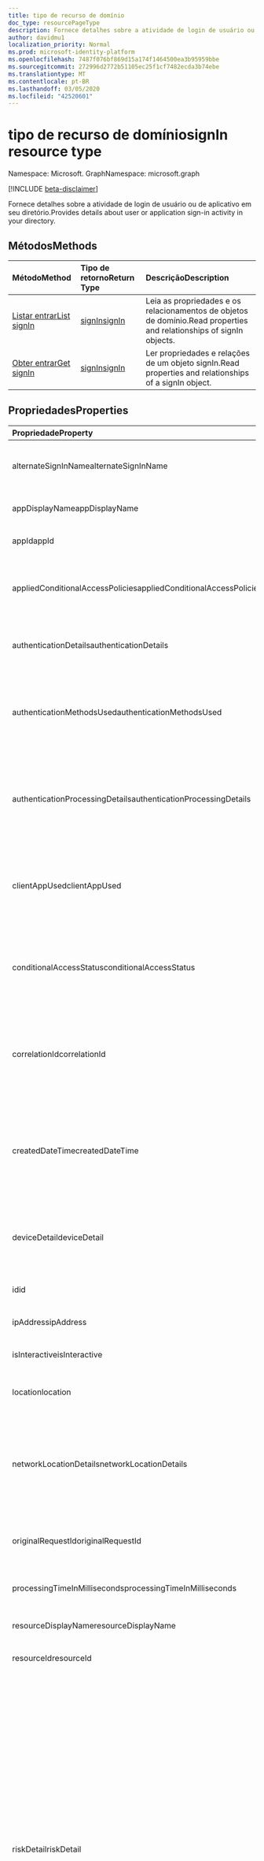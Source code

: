 ```yaml
---
title: tipo de recurso de domínio
doc_type: resourcePageType
description: Fornece detalhes sobre a atividade de login de usuário ou de aplicativo em seu diretório.
author: davidmu1
localization_priority: Normal
ms.prod: microsoft-identity-platform
ms.openlocfilehash: 7487f076bf869d15a174f1464500ea3b95959bbe
ms.sourcegitcommit: 272996d2772b51105ec25f1cf7482ecda3b74ebe
ms.translationtype: MT
ms.contentlocale: pt-BR
ms.lasthandoff: 03/05/2020
ms.locfileid: "42520601"
---
```

# <a name="signin-resource-type"></a><span data-ttu-id="39d07-103">tipo de recurso de domínio</span><span class="sxs-lookup"><span data-stu-id="39d07-103">signIn resource type</span></span>

<span data-ttu-id="39d07-104">Namespace: Microsoft. Graph</span><span class="sxs-lookup"><span data-stu-id="39d07-104">Namespace: microsoft.graph</span></span>

[!INCLUDE [beta-disclaimer](../../includes/beta-disclaimer.md)]

<span data-ttu-id="39d07-105">Fornece detalhes sobre a atividade de login de usuário ou de aplicativo em seu diretório.</span><span class="sxs-lookup"><span data-stu-id="39d07-105">Provides details about user or application sign-in activity in your directory.</span></span> 

## <a name="methods"></a><span data-ttu-id="39d07-106">Métodos</span><span class="sxs-lookup"><span data-stu-id="39d07-106">Methods</span></span>

| <span data-ttu-id="39d07-107">Método</span><span class="sxs-lookup"><span data-stu-id="39d07-107">Method</span></span>           | <span data-ttu-id="39d07-108">Tipo de retorno</span><span class="sxs-lookup"><span data-stu-id="39d07-108">Return Type</span></span>    |<span data-ttu-id="39d07-109">Descrição</span><span class="sxs-lookup"><span data-stu-id="39d07-109">Description</span></span>|
|:---------------|:--------|:----------|
|[<span data-ttu-id="39d07-110">Listar entrar</span><span class="sxs-lookup"><span data-stu-id="39d07-110">List signIn</span></span>](../api/signin-list.md) | [<span data-ttu-id="39d07-111">signIn</span><span class="sxs-lookup"><span data-stu-id="39d07-111">signIn</span></span>](signin.md) |<span data-ttu-id="39d07-112">Leia as propriedades e os relacionamentos de objetos de domínio.</span><span class="sxs-lookup"><span data-stu-id="39d07-112">Read properties and relationships of signIn objects.</span></span>|
|[<span data-ttu-id="39d07-113">Obter entrar</span><span class="sxs-lookup"><span data-stu-id="39d07-113">Get signIn</span></span>](../api/signin-get.md) | [<span data-ttu-id="39d07-114">signIn</span><span class="sxs-lookup"><span data-stu-id="39d07-114">signIn</span></span>](signin.md) |<span data-ttu-id="39d07-115">Ler propriedades e relações de um objeto signIn.</span><span class="sxs-lookup"><span data-stu-id="39d07-115">Read properties and relationships of a signIn object.</span></span>|

## <a name="properties"></a><span data-ttu-id="39d07-116">Propriedades</span><span class="sxs-lookup"><span data-stu-id="39d07-116">Properties</span></span>
| <span data-ttu-id="39d07-117">Propriedade</span><span class="sxs-lookup"><span data-stu-id="39d07-117">Property</span></span>     | <span data-ttu-id="39d07-118">Tipo</span><span class="sxs-lookup"><span data-stu-id="39d07-118">Type</span></span>   |<span data-ttu-id="39d07-119">Descrição</span><span class="sxs-lookup"><span data-stu-id="39d07-119">Description</span></span>|
|:---------------|:--------|:----------|
|<span data-ttu-id="39d07-120">alternateSignInName</span><span class="sxs-lookup"><span data-stu-id="39d07-120">alternateSignInName</span></span>|<span data-ttu-id="39d07-121">String</span><span class="sxs-lookup"><span data-stu-id="39d07-121">String</span></span>|<span data-ttu-id="39d07-122">A identidade de entrada alternativa sempre que você usa o número de telefone para entrar.</span><span class="sxs-lookup"><span data-stu-id="39d07-122">The alternate sign-in identity whenever you use phone number to sign-in.</span></span>|
|<span data-ttu-id="39d07-123">appDisplayName</span><span class="sxs-lookup"><span data-stu-id="39d07-123">appDisplayName</span></span>|<span data-ttu-id="39d07-124">String</span><span class="sxs-lookup"><span data-stu-id="39d07-124">String</span></span>|<span data-ttu-id="39d07-125">O nome do aplicativo exibido no portal do Azure.</span><span class="sxs-lookup"><span data-stu-id="39d07-125">The application name displayed in the Azure Portal.</span></span>|
|<span data-ttu-id="39d07-126">appId</span><span class="sxs-lookup"><span data-stu-id="39d07-126">appId</span></span>|<span data-ttu-id="39d07-127">String</span><span class="sxs-lookup"><span data-stu-id="39d07-127">String</span></span>|<span data-ttu-id="39d07-128">O identificador de aplicativo no Azure Active Directory.</span><span class="sxs-lookup"><span data-stu-id="39d07-128">The application identifier in Azure Active Directory.</span></span>|
|<span data-ttu-id="39d07-129">appliedConditionalAccessPolicies</span><span class="sxs-lookup"><span data-stu-id="39d07-129">appliedConditionalAccessPolicies</span></span>|<span data-ttu-id="39d07-130">[conditionalAccessPolicy](conditionalaccesspolicy.md) conjunto</span><span class="sxs-lookup"><span data-stu-id="39d07-130">[conditionalAccessPolicy](conditionalaccesspolicy.md) collection</span></span>|<span data-ttu-id="39d07-131">Uma lista de políticas de acesso condicional disparadas pela atividade de entrada correspondente.</span><span class="sxs-lookup"><span data-stu-id="39d07-131">A list of conditional access policies that are triggered by the corresponding sign-in activity.</span></span>|
|<span data-ttu-id="39d07-132">authenticationDetails</span><span class="sxs-lookup"><span data-stu-id="39d07-132">authenticationDetails</span></span>|<span data-ttu-id="39d07-133">coleção [authenticationDetail](authenticationdetail.md)</span><span class="sxs-lookup"><span data-stu-id="39d07-133">[authenticationDetail](authenticationdetail.md) collection</span></span>|<span data-ttu-id="39d07-134">O resultado da tentativa de autenticação e detalhes adicionais sobre o método de autenticação.</span><span class="sxs-lookup"><span data-stu-id="39d07-134">The result of the authentication attempt and additional details on the authentication method.</span></span>|
|<span data-ttu-id="39d07-135">authenticationMethodsUsed</span><span class="sxs-lookup"><span data-stu-id="39d07-135">authenticationMethodsUsed</span></span>|<span data-ttu-id="39d07-136">String collection</span><span class="sxs-lookup"><span data-stu-id="39d07-136">String collection</span></span>|<span data-ttu-id="39d07-137">Os métodos de autenticação usados.</span><span class="sxs-lookup"><span data-stu-id="39d07-137">The authentication methods used.</span></span> <span data-ttu-id="39d07-138">Valores possíveis: `SMS`, `Authenticator App`, `App Verification code` `Password` `FIDO` `PTA`,,, ou `PHS`.</span><span class="sxs-lookup"><span data-stu-id="39d07-138">Possible values: `SMS`, `Authenticator App`, `App Verification code`, `Password`, `FIDO`, `PTA`, or `PHS`.</span></span>|
|<span data-ttu-id="39d07-139">authenticationProcessingDetails</span><span class="sxs-lookup"><span data-stu-id="39d07-139">authenticationProcessingDetails</span></span>|<span data-ttu-id="39d07-140">Coleção [KeyValue](keyvalue.md)</span><span class="sxs-lookup"><span data-stu-id="39d07-140">[keyValue](keyvalue.md) collection</span></span>|<span data-ttu-id="39d07-141">Detalhes de processamento de autenticação adicionais, como o nome do agente em caso de PTA/PHS ou nome do servidor/farm, no caso de autenticação federada.</span><span class="sxs-lookup"><span data-stu-id="39d07-141">Additional authentication processing details, such as the agent name in case of PTA/PHS or Server/farm name in case of federated authentication.</span></span>|
|<span data-ttu-id="39d07-142">clientAppUsed</span><span class="sxs-lookup"><span data-stu-id="39d07-142">clientAppUsed</span></span>|<span data-ttu-id="39d07-143">String</span><span class="sxs-lookup"><span data-stu-id="39d07-143">String</span></span>|<span data-ttu-id="39d07-144">O cliente herdado usado para a atividade de entrada.</span><span class="sxs-lookup"><span data-stu-id="39d07-144">The legacy client used for sign-in activity.</span></span> <span data-ttu-id="39d07-145">Por exemplo, navegador, Exchange Active Sync, clientes modernos, IMAP, MAPI, SMTP ou POP.</span><span class="sxs-lookup"><span data-stu-id="39d07-145">For example, Browser, Exchange Active Sync,Modern clients, IMAP, MAPI, SMTP, or POP.</span></span>|
|<span data-ttu-id="39d07-146">conditionalAccessStatus</span><span class="sxs-lookup"><span data-stu-id="39d07-146">conditionalAccessStatus</span></span>|<span data-ttu-id="39d07-147">cadeia de caracteres</span><span class="sxs-lookup"><span data-stu-id="39d07-147">string</span></span>| <span data-ttu-id="39d07-148">O status da política de acesso condicional disparado.</span><span class="sxs-lookup"><span data-stu-id="39d07-148">The status of the conditional access policy triggered.</span></span> <span data-ttu-id="39d07-149">Valores possíveis: `success`, `failure`, `notApplied`ou `unknownFutureValue`.</span><span class="sxs-lookup"><span data-stu-id="39d07-149">Possible values: `success`, `failure`, `notApplied`, or `unknownFutureValue`.</span></span>|
|<span data-ttu-id="39d07-150">correlationId</span><span class="sxs-lookup"><span data-stu-id="39d07-150">correlationId</span></span>|<span data-ttu-id="39d07-151">String</span><span class="sxs-lookup"><span data-stu-id="39d07-151">String</span></span>|<span data-ttu-id="39d07-152">O identificador que é enviado do cliente quando o logon é iniciado.</span><span class="sxs-lookup"><span data-stu-id="39d07-152">The identifier that's sent from the client when sign-in is initiated.</span></span> <span data-ttu-id="39d07-153">Isso é usado para solucionar problemas de atividade de entrada correspondente ao chamar o suporte.</span><span class="sxs-lookup"><span data-stu-id="39d07-153">This is used for troubleshooting the corresponding sign-in activity when calling for support.</span></span>|
|<span data-ttu-id="39d07-154">createdDateTime</span><span class="sxs-lookup"><span data-stu-id="39d07-154">createdDateTime</span></span>|<span data-ttu-id="39d07-155">DateTimeOffset</span><span class="sxs-lookup"><span data-stu-id="39d07-155">DateTimeOffset</span></span>|<span data-ttu-id="39d07-156">A data e a hora em que o logon foi iniciado.</span><span class="sxs-lookup"><span data-stu-id="39d07-156">The date and time the sign-in was initiated.</span></span> <span data-ttu-id="39d07-157">O tipo de Timestamp é sempre UTC.</span><span class="sxs-lookup"><span data-stu-id="39d07-157">The Timestamp type is always in UTC time.</span></span> <span data-ttu-id="39d07-158">Por exemplo, meia-noite em UTC no dia 1º de janeiro de 2014 teria esta aparência: `'2014-01-01T00:00:00Z'`.</span><span class="sxs-lookup"><span data-stu-id="39d07-158">For example, midnight UTC on Jan 1, 2014 would look like this: `'2014-01-01T00:00:00Z'`.</span></span>|
|<span data-ttu-id="39d07-159">deviceDetail</span><span class="sxs-lookup"><span data-stu-id="39d07-159">deviceDetail</span></span>|[<span data-ttu-id="39d07-160">deviceDetail</span><span class="sxs-lookup"><span data-stu-id="39d07-160">deviceDetail</span></span>](devicedetail.md)|<span data-ttu-id="39d07-161">As informações sobre o dispositivo de onde o logon ocorreu.</span><span class="sxs-lookup"><span data-stu-id="39d07-161">The device information from where the sign-in occurred.</span></span> <span data-ttu-id="39d07-162">Inclui informações como DeviceID, so e navegador.</span><span class="sxs-lookup"><span data-stu-id="39d07-162">Includes information such as deviceId, OS, and browser.</span></span> |
|<span data-ttu-id="39d07-163">id</span><span class="sxs-lookup"><span data-stu-id="39d07-163">id</span></span>|<span data-ttu-id="39d07-164">String</span><span class="sxs-lookup"><span data-stu-id="39d07-164">String</span></span>|<span data-ttu-id="39d07-165">O identificador que representa a atividade de entrada.</span><span class="sxs-lookup"><span data-stu-id="39d07-165">The identifier representing the sign-in activity.</span></span>|
|<span data-ttu-id="39d07-166">ipAddress</span><span class="sxs-lookup"><span data-stu-id="39d07-166">ipAddress</span></span>|<span data-ttu-id="39d07-167">String</span><span class="sxs-lookup"><span data-stu-id="39d07-167">String</span></span>|<span data-ttu-id="39d07-168">O endereço IP do cliente de onde a conexão ocorreu.</span><span class="sxs-lookup"><span data-stu-id="39d07-168">The IP address of the client from where the sign-in occurred.</span></span>|
|<span data-ttu-id="39d07-169">isInteractive</span><span class="sxs-lookup"><span data-stu-id="39d07-169">isInteractive</span></span>|<span data-ttu-id="39d07-170">Booliano</span><span class="sxs-lookup"><span data-stu-id="39d07-170">Boolean</span></span>|<span data-ttu-id="39d07-171">Indica se um logon é interativo ou não.</span><span class="sxs-lookup"><span data-stu-id="39d07-171">Indicates whether a sign-in is interactive or not.</span></span>|
|<span data-ttu-id="39d07-172">location</span><span class="sxs-lookup"><span data-stu-id="39d07-172">location</span></span>|[<span data-ttu-id="39d07-173">signInLocation</span><span class="sxs-lookup"><span data-stu-id="39d07-173">signInLocation</span></span>](signinlocation.md)|<span data-ttu-id="39d07-174">O código do país de cidade, estado e 2 letras de onde o logon ocorreu.</span><span class="sxs-lookup"><span data-stu-id="39d07-174">The city, state, and 2 letter country code from where the sign-in occurred.</span></span>|
|<span data-ttu-id="39d07-175">networkLocationDetails</span><span class="sxs-lookup"><span data-stu-id="39d07-175">networkLocationDetails</span></span>|<span data-ttu-id="39d07-176">coleção [networkLocationDetail](networklocationdetail.md)</span><span class="sxs-lookup"><span data-stu-id="39d07-176">[networkLocationDetail](networklocationdetail.md) collection</span></span>|<span data-ttu-id="39d07-177">Os detalhes do local de rede, como o endereço IP, o local da entrada, o tipo de rede usado e seus nomes.</span><span class="sxs-lookup"><span data-stu-id="39d07-177">The network location details, such as IP address, location of the sign-in, the type of network used, and its names.</span></span> <span data-ttu-id="39d07-178">Valores possíveis: `Named Netowrk`, `Extranet`, `Intranet`ou `Trusted Network`.</span><span class="sxs-lookup"><span data-stu-id="39d07-178">Possible values: `Named Netowrk`, `Extranet`, `Intranet`, or `Trusted Network`.</span></span>|
|<span data-ttu-id="39d07-179">originalRequestId</span><span class="sxs-lookup"><span data-stu-id="39d07-179">originalRequestId</span></span>|<span data-ttu-id="39d07-180">String</span><span class="sxs-lookup"><span data-stu-id="39d07-180">String</span></span>|<span data-ttu-id="39d07-181">O identificador de solicitação da primeira solicitação na sequência de autenticação.</span><span class="sxs-lookup"><span data-stu-id="39d07-181">The request identifier of the first request in the authentication sequence.</span></span>|
|<span data-ttu-id="39d07-182">processingTimeInMilliseconds</span><span class="sxs-lookup"><span data-stu-id="39d07-182">processingTimeInMilliseconds</span></span>|<span data-ttu-id="39d07-183">Int</span><span class="sxs-lookup"><span data-stu-id="39d07-183">Int</span></span>|<span data-ttu-id="39d07-184">O tempo de processamento da solicitação em milissegundos no AD STS.</span><span class="sxs-lookup"><span data-stu-id="39d07-184">The request processing time in milliseconds in AD STS.</span></span>|
|<span data-ttu-id="39d07-185">resourceDisplayName</span><span class="sxs-lookup"><span data-stu-id="39d07-185">resourceDisplayName</span></span>|<span data-ttu-id="39d07-186">Cadeia de caracteres</span><span class="sxs-lookup"><span data-stu-id="39d07-186">String</span></span>|<span data-ttu-id="39d07-187">O nome do recurso no qual o usuário entrou.</span><span class="sxs-lookup"><span data-stu-id="39d07-187">The name of the resource that the user signed in to.</span></span>|
|<span data-ttu-id="39d07-188">resourceId</span><span class="sxs-lookup"><span data-stu-id="39d07-188">resourceId</span></span>|<span data-ttu-id="39d07-189">Cadeia de caracteres</span><span class="sxs-lookup"><span data-stu-id="39d07-189">String</span></span>|<span data-ttu-id="39d07-190">O identificador do recurso para o qual o usuário entrou.</span><span class="sxs-lookup"><span data-stu-id="39d07-190">The identifier of the resource that the user signed in to.</span></span>|
|<span data-ttu-id="39d07-191">riskDetail</span><span class="sxs-lookup"><span data-stu-id="39d07-191">riskDetail</span></span>|`riskDetail`|<span data-ttu-id="39d07-192">O motivo por trás de um estado específico de um usuário arriscado, entrar ou um evento de risco.</span><span class="sxs-lookup"><span data-stu-id="39d07-192">The reason behind a specific state of a risky user, sign-in, or a risk event.</span></span> <span data-ttu-id="39d07-193">Valores possíveis: `none`, `adminGeneratedTemporaryPassword`, `userPerformedSecuredPasswordChange` `userPerformedSecuredPasswordReset` `adminConfirmedSigninSafe` `aiConfirmedSigninSafe` `userPassedMFADrivenByRiskBasedPolicy`,,, `adminDismissedAllRiskForUser`,, `adminConfirmedSigninCompromised`, ou. `unknownFutureValue`</span><span class="sxs-lookup"><span data-stu-id="39d07-193">Possible values: `none`, `adminGeneratedTemporaryPassword`, `userPerformedSecuredPasswordChange`, `userPerformedSecuredPasswordReset`, `adminConfirmedSigninSafe`, `aiConfirmedSigninSafe`, `userPassedMFADrivenByRiskBasedPolicy`, `adminDismissedAllRiskForUser`, `adminConfirmedSigninCompromised`, or `unknownFutureValue`.</span></span> <span data-ttu-id="39d07-194">O valor `none` significa que nenhuma ação foi realizada pelo usuário ou entrar até o momento.</span><span class="sxs-lookup"><span data-stu-id="39d07-194">The value `none` means that no action has been performed on the user or sign-in so far.</span></span> <span data-ttu-id="39d07-195">**Observação:** detalhes para esta propriedade estão disponíveis apenas para clientes do Azure AD Premium P2.</span><span class="sxs-lookup"><span data-stu-id="39d07-195">**Note:** Details for this property are only available for Azure AD Premium P2 customers.</span></span> <span data-ttu-id="39d07-196">Todos os outros clientes são `hidden`retornados.</span><span class="sxs-lookup"><span data-stu-id="39d07-196">All other customers are returned `hidden`.</span></span>|
|<span data-ttu-id="39d07-197">riskEventTypes</span><span class="sxs-lookup"><span data-stu-id="39d07-197">riskEventTypes</span></span>|<span data-ttu-id="39d07-198">coleção `riskEventType`</span><span class="sxs-lookup"><span data-stu-id="39d07-198">`riskEventType` collection</span></span>|<span data-ttu-id="39d07-199">A lista de tipos de eventos de risco associados à entrada.</span><span class="sxs-lookup"><span data-stu-id="39d07-199">The list of risk event types associated with the sign-in.</span></span> <span data-ttu-id="39d07-200">Valores possíveis: `unlikelyTravel`, `anonymizedIPAddress`, `maliciousIPAddress` `unfamiliarFeatures` `malwareInfectedIPAddress` `suspiciousIPAddress` `leakedCredentials`,,, `investigationsThreatIntelligence`,, `generic`, ou. `unknownFutureValue`</span><span class="sxs-lookup"><span data-stu-id="39d07-200">Possible values: `unlikelyTravel`, `anonymizedIPAddress`, `maliciousIPAddress`, `unfamiliarFeatures`, `malwareInfectedIPAddress`, `suspiciousIPAddress`, `leakedCredentials`, `investigationsThreatIntelligence`,  `generic`, or `unknownFutureValue`.</span></span>|
|<span data-ttu-id="39d07-201">riskLevelAggregated</span><span class="sxs-lookup"><span data-stu-id="39d07-201">riskLevelAggregated</span></span>|`riskLevel`|<span data-ttu-id="39d07-202">O nível de risco agregado.</span><span class="sxs-lookup"><span data-stu-id="39d07-202">The aggregated risk level.</span></span> <span data-ttu-id="39d07-203">Valores possíveis: `none`, `low`, `medium` `high` `hidden`,, ou `unknownFutureValue`.</span><span class="sxs-lookup"><span data-stu-id="39d07-203">Possible values: `none`, `low`, `medium`, `high`, `hidden`, or `unknownFutureValue`.</span></span> <span data-ttu-id="39d07-204">O valor `hidden` significa que o usuário ou entrada não foi habilitado para proteção de identidade do Azure AD.</span><span class="sxs-lookup"><span data-stu-id="39d07-204">The value `hidden` means the user or sign-in was not enabled for Azure AD Identity Protection.</span></span> <span data-ttu-id="39d07-205">**Observação:** detalhes para esta propriedade estão disponíveis apenas para clientes do Azure AD Premium P2.</span><span class="sxs-lookup"><span data-stu-id="39d07-205">**Note:** Details for this property are only available for Azure AD Premium P2 customers.</span></span> <span data-ttu-id="39d07-206">Todos os outros clientes são `hidden`retornados.</span><span class="sxs-lookup"><span data-stu-id="39d07-206">All other customers are returned `hidden`.</span></span>|
|<span data-ttu-id="39d07-207">riskLevelDuringSignIn</span><span class="sxs-lookup"><span data-stu-id="39d07-207">riskLevelDuringSignIn</span></span>|`riskLevel`|<span data-ttu-id="39d07-208">O nível de risco durante a entrada.</span><span class="sxs-lookup"><span data-stu-id="39d07-208">The risk level during sign-in.</span></span> <span data-ttu-id="39d07-209">Valores possíveis: `none`, `low`, `medium` `high` `hidden`,, ou `unknownFutureValue`.</span><span class="sxs-lookup"><span data-stu-id="39d07-209">Possible values: `none`, `low`, `medium`, `high`, `hidden`, or `unknownFutureValue`.</span></span> <span data-ttu-id="39d07-210">O valor `hidden` significa que o usuário ou entrada não foi habilitado para proteção de identidade do Azure AD.</span><span class="sxs-lookup"><span data-stu-id="39d07-210">The value `hidden` means the user or sign-in was not enabled for Azure AD Identity Protection.</span></span> <span data-ttu-id="39d07-211">**Observação:** detalhes para esta propriedade estão disponíveis apenas para clientes do Azure AD Premium P2.</span><span class="sxs-lookup"><span data-stu-id="39d07-211">**Note:** Details for this property are only available for Azure AD Premium P2 customers.</span></span> <span data-ttu-id="39d07-212">Todos os outros clientes são `hidden`retornados.</span><span class="sxs-lookup"><span data-stu-id="39d07-212">All other customers are returned `hidden`.</span></span>|
|<span data-ttu-id="39d07-213">riskState</span><span class="sxs-lookup"><span data-stu-id="39d07-213">riskState</span></span>|`riskState`|<span data-ttu-id="39d07-214">O estado de risco de um usuário arriscado, logon ou um evento de risco.</span><span class="sxs-lookup"><span data-stu-id="39d07-214">The risk state of a risky user, sign-in, or a risk event.</span></span> <span data-ttu-id="39d07-215">Valores possíveis: `none`, `confirmedSafe`, `remediated` `dismissed` `atRisk` `confirmedCompromised`,,, ou `unknownFutureValue`.</span><span class="sxs-lookup"><span data-stu-id="39d07-215">Possible values: `none`, `confirmedSafe`, `remediated`, `dismissed`, `atRisk`, `confirmedCompromised`, or `unknownFutureValue`.</span></span>|
|<span data-ttu-id="39d07-216">servicePrincipalName</span><span class="sxs-lookup"><span data-stu-id="39d07-216">servicePrincipalId</span></span>|<span data-ttu-id="39d07-217">String</span><span class="sxs-lookup"><span data-stu-id="39d07-217">String</span></span>|<span data-ttu-id="39d07-218">O identificador de aplicativo usado para entrar.</span><span class="sxs-lookup"><span data-stu-id="39d07-218">The application identifier used for sign-in.</span></span> <span data-ttu-id="39d07-219">Este campo será preenchido quando você estiver fazendo logon usando um aplicativo.</span><span class="sxs-lookup"><span data-stu-id="39d07-219">This field is populated when you are signing in using an application.</span></span>|
|<span data-ttu-id="39d07-220">servicePrincipalName</span><span class="sxs-lookup"><span data-stu-id="39d07-220">servicePrincipalName</span></span>|<span data-ttu-id="39d07-221">String</span><span class="sxs-lookup"><span data-stu-id="39d07-221">String</span></span>|<span data-ttu-id="39d07-222">O nome do aplicativo usado para entrar.</span><span class="sxs-lookup"><span data-stu-id="39d07-222">The application name used for sign-in.</span></span> <span data-ttu-id="39d07-223">Este campo será preenchido quando você estiver fazendo logon usando um aplicativo.</span><span class="sxs-lookup"><span data-stu-id="39d07-223">This field is populated when you are signing in using an application.</span></span>|
|<span data-ttu-id="39d07-224">status</span><span class="sxs-lookup"><span data-stu-id="39d07-224">status</span></span>|[<span data-ttu-id="39d07-225">signInStatus</span><span class="sxs-lookup"><span data-stu-id="39d07-225">signInStatus</span></span>](signinstatus.md)|<span data-ttu-id="39d07-226">O status de entrada.</span><span class="sxs-lookup"><span data-stu-id="39d07-226">The sign-in status.</span></span> <span data-ttu-id="39d07-227">Valores possíveis: `Success` ou `Failure`.</span><span class="sxs-lookup"><span data-stu-id="39d07-227">Possible values: `Success` or `Failure`.</span></span>|
|<span data-ttu-id="39d07-228">tokenIssuerName</span><span class="sxs-lookup"><span data-stu-id="39d07-228">tokenIssuerName</span></span>|<span data-ttu-id="39d07-229">String</span><span class="sxs-lookup"><span data-stu-id="39d07-229">String</span></span>|<span data-ttu-id="39d07-230">O nome do provedor de identidade.</span><span class="sxs-lookup"><span data-stu-id="39d07-230">The name of the identity provider.</span></span> <span data-ttu-id="39d07-231">Por exemplo, `sts.microsoft.com`.</span><span class="sxs-lookup"><span data-stu-id="39d07-231">For example, `sts.microsoft.com`.</span></span>|
|<span data-ttu-id="39d07-232">tokenIssuerType</span><span class="sxs-lookup"><span data-stu-id="39d07-232">tokenIssuerType</span></span>|<span data-ttu-id="39d07-233">String</span><span class="sxs-lookup"><span data-stu-id="39d07-233">String</span></span>|<span data-ttu-id="39d07-234">O tipo de provedor de identidade.</span><span class="sxs-lookup"><span data-stu-id="39d07-234">The type of identity provider.</span></span> <span data-ttu-id="39d07-235">Valores possíveis: `AzureAD`, `ADFederationServices`, ou `UnknownFutureValue`.</span><span class="sxs-lookup"><span data-stu-id="39d07-235">Possible values: `AzureAD`, `ADFederationServices`, or `UnknownFutureValue`.</span></span>|
|<span data-ttu-id="39d07-236">userAgent</span><span class="sxs-lookup"><span data-stu-id="39d07-236">userAgent</span></span>|<span data-ttu-id="39d07-237">String</span><span class="sxs-lookup"><span data-stu-id="39d07-237">String</span></span>|<span data-ttu-id="39d07-238">As informações do agente do usuário relacionadas à entrada.</span><span class="sxs-lookup"><span data-stu-id="39d07-238">The user agent information related to sign-in.</span></span>|
|<span data-ttu-id="39d07-239">userDisplayName</span><span class="sxs-lookup"><span data-stu-id="39d07-239">userDisplayName</span></span>|<span data-ttu-id="39d07-240">String</span><span class="sxs-lookup"><span data-stu-id="39d07-240">String</span></span>|<span data-ttu-id="39d07-241">O nome de exibição do usuário.</span><span class="sxs-lookup"><span data-stu-id="39d07-241">The display name of the user.</span></span>|
|<span data-ttu-id="39d07-242">userId</span><span class="sxs-lookup"><span data-stu-id="39d07-242">userId</span></span>|<span data-ttu-id="39d07-243">String</span><span class="sxs-lookup"><span data-stu-id="39d07-243">String</span></span>|<span data-ttu-id="39d07-244">O identificador do usuário.</span><span class="sxs-lookup"><span data-stu-id="39d07-244">The identifier of the user.</span></span>|
|<span data-ttu-id="39d07-245">userPrincipalName</span><span class="sxs-lookup"><span data-stu-id="39d07-245">userPrincipalName</span></span>|<span data-ttu-id="39d07-246">String</span><span class="sxs-lookup"><span data-stu-id="39d07-246">String</span></span>|<span data-ttu-id="39d07-247">O UPN do usuário.</span><span class="sxs-lookup"><span data-stu-id="39d07-247">The UPN of the user.</span></span>|

## <a name="relationships"></a><span data-ttu-id="39d07-248">Relações</span><span class="sxs-lookup"><span data-stu-id="39d07-248">Relationships</span></span>
<span data-ttu-id="39d07-249">Nenhum</span><span class="sxs-lookup"><span data-stu-id="39d07-249">None</span></span>


## <a name="json-representation"></a><span data-ttu-id="39d07-250">Representação JSON</span><span class="sxs-lookup"><span data-stu-id="39d07-250">JSON representation</span></span>

<span data-ttu-id="39d07-251">Veja a seguir uma representação JSON do recurso.</span><span class="sxs-lookup"><span data-stu-id="39d07-251">Here is a JSON representation of the resource.</span></span>

<!-- {
  "blockType": "resource",
  "optionalProperties": [

  ],
  "@odata.type": "microsoft.graph.signIn"
}-->

```json
{
  "alternateSignInName": "String",
  "appDisplayName": "String",
  "appId": "String",
  "appliedConditionalAccessPolicies": [{"@odata.type": "microsoft.graph.appliedConditionalAccessPolicy"}],
  "authenticationDetails": [{"@odata.type": "microsoft.graph.authenticationDetail"}],
  "authenticationMethodsUsed": ["String"],
  "authenticationProcessingDetails": [{"@odata.type": "microsoft.graph.keyValue"}],
  "clientAppUsed": "String",
  "conditionalAccessStatus": "string",
  "correlationId": "String",
  "createdDateTime": "String (timestamp)",
  "deviceDetail": {"@odata.type": "microsoft.graph.deviceDetail"},
  "id": "String (identifier)",
  "ipAddress": "String",
  "isInteractive": true,
  "location": {"@odata.type": "microsoft.graph.signInLocation"},
  "mfaDetail": {"@odata.type": "microsoft.graph.mfaDetail"},
  "networkLocationDetails": [{"@odata.type": "microsoft.graph.networkLocationDetail"}],
  "originalRequestId": "String",
  "processingTimeInMilliseconds": 1024,
  "resourceDisplayName": "String",
  "resourceId": "String",
  "riskDetail": "string",
  "riskEventTypes": ["string"],
  "riskLevelAggregated": "string",
  "riskLevelDuringSignIn": "string",
  "riskState": "string",
  "servicePrincipalId": "String",
  "servicePrincipalName": "String",
  "status": {"@odata.type": "microsoft.graph.signInStatus"},
  "tokenIssuerName": "String",
  "tokenIssuerType": "string",
  "userAgent": "String",
  "userDisplayName": "String",
  "userId": "String",
  "userPrincipalName": "String"
}
```

<!-- uuid: 8fcb5dbc-d5aa-4681-8e31-b001d5168d79
2015-10-25 14:57:30 UTC -->
<!-- {
  "type": "#page.annotation",
  "description": "signIn resource",
  "keywords": "",
  "section": "documentation",
  "tocPath": ""
}-->
